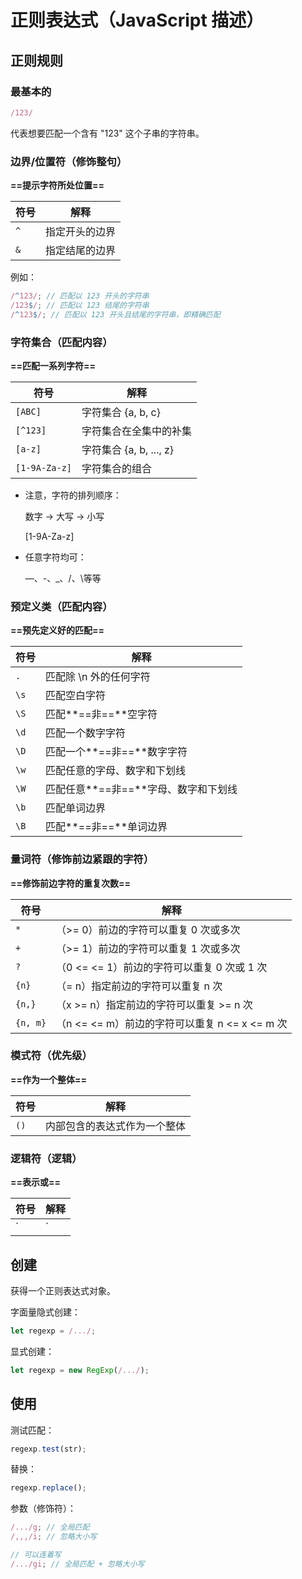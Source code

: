 # 正则表达式（JavaScript 描述）

## 正则规则

### 最基本的

```js
/123/
```

代表想要匹配一个含有 "123" 这个子串的字符串。



### 边界/位置符（修饰整句）

**==提示字符所处位置==**

| 符号 | 解释           |
| ---- | -------------- |
| `^`  | 指定开头的边界 |
| `&`  | 指定结尾的边界 |

例如：

```js
/^123/; // 匹配以 123 开头的字符串
/123$/; // 匹配以 123 结尾的字符串
/^123$/; // 匹配以 123 开头且结尾的字符串，即精确匹配
```



### 字符集合（匹配内容）

**==匹配一系列字符==**

| 符号          | 解释                    |
| ------------- | ----------------------- |
| `[ABC]`       | 字符集合 {a, b, c}      |
| `[^123]`      | 字符集合在全集中的补集  |
| `[a-z]`       | 字符集合 {a, b, ..., z} |
| `[1-9A-Za-z]` | 字符集合的组合          |

- 注意，字符的排列顺序：

  数字 → 大写 → 小写

  [1-9A-Za-z]

- 任意字符均可：

  —、-、_、/、\等等



### 预定义类（匹配内容）

**==预先定义好的匹配==**

| 符号 | 解释                                 |
| ---- | ------------------------------------ |
| `.`  | 匹配除 \n 外的任何字符               |
| `\s` | 匹配空白字符                         |
| `\S` | 匹配**==非==**空字符                         |
| `\d` | 匹配一个数字字符                     |
| `\D` | 匹配一个**==非==**数字字符                   |
| `\w` | 匹配任意的字母、数字和下划线         |
| `\W` | 匹配任意**==非==**字母、数字和下划线 |
| `\b` | 匹配单词边界                         |
| `\B` | 匹配**==非==**单词边界             |



### 量词符（修饰前边紧跟的字符）

**==修饰前边字符的重复次数==**

| 符号     | 解释                                            |
| -------- | ----------------------------------------------- |
| `*`      | （>= 0）前边的字符可以重复 0 次或多次           |
| `+`      | （>= 1）前边的字符可以重复 1 次或多次           |
| `?`      | （0 <= <= 1）前边的字符可以重复 0 次或 1 次     |
| `{n}`    | （= n）指定前边的字符可以重复 n 次              |
| `{n,}`   | （x >= n）指定前边的字符可以重复 >= n 次        |
| `{n, m}` | （n <=  <= m）前边的字符可以重复 n <= x <= m 次 |



### 模式符（优先级）

**==作为一个整体==**

| 符号 | 解释                         |
| ---- | ---------------------------- |
| `()` | 内部包含的表达式作为一个整体 |



### 逻辑符（逻辑）

**==表示或==**

| 符号 | 解释       |
| ---- | ---------- |
| `|`  | 表示逻辑或 |





## 创建

获得一个正则表达式对象。

字面量隐式创建：

```js
let regexp = /.../;
```

显式创建：

```js
let regexp = new RegExp(/.../);
```



## 使用

测试匹配：

```js
regexp.test(str);
```

替换：

```js
regexp.replace();
```

参数（修饰符）：

```js
/.../g; // 全局匹配
/,,,/i; // 忽略大小写

// 可以连着写
/.../gi; // 全局匹配 + 忽略大小写
```

